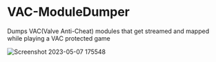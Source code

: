 # VAC-ModuleDumper
Dumps VAC(Valve Anti-Cheat) modules that get streamed and mapped while playing a VAC protected game

![Screenshot 2023-05-07 175548](https://user-images.githubusercontent.com/102999825/236688489-adae4297-7a3a-4210-a667-2e77ae0160b4.png)
